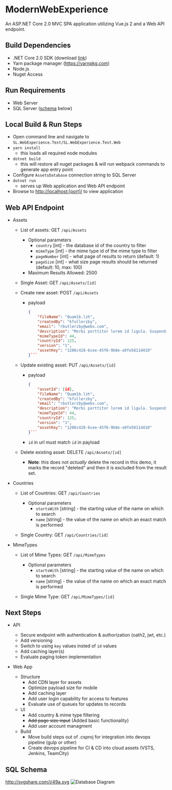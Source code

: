 # ModernWebExperience

An ASP.NET Core 2.0 MVC SPA application utilizing Vue.js 2 and a Web API endpoint.

## Build Dependencies

* .NET Core 2.0 SDK (download [link](https://www.microsoft.com/net/download/windows))
* Yarn package manager (<https://yarnpkg.com>)
* Node.js
* Nuget Access

## Run Requirements

* Web Server
* SQL Server ([schema](#sql-schema) below)

## Local Build & Run Steps

* Open command line and navigate to `SL.WebExperience.Test/SL.WebExperience.Test.Web`
* `yarn install`
  * this loads all required node modules
* `dotnet build`
  * this will restore all nuget packages & will run webpack commands to generate app entry point
* Configure `AssetsDatabase` connection string to SQL Server
* `dotnet run`
  * serves up Web application and Web API endpoint
* Browse to <http://localhost:[port]/> to view application

## Web API Endpoint

* Assets
  * List of assets: GET `/api/Assets`
    * Optional parameters
      * `country` [int] - the database id of the country to filter
      * `mimeType` [int] - the mime type id of the mime type to filter
      * `pageNumber` [int] - what page of results to return (default: 1)
      * `pageSize` [int] - what size page results should be returned (default: 10, max: 100)
    * Maximum Results Allowed: 2500

  * Single Asset: GET `/api/Assets/[id]`

  * Create new asset: POST `/api/Assets`
    * payload
        ```json
        {
            "fileName": "Quam1b.lzh",
            "createdBy": "kfullerzby",
            "email": "rbutlerzby@webs.com",
            "description": "Morbi porttitor lorem id ligula. Suspendisse ornare consequat lectus. In est risus, auctor sed, tristique in, tempus sit amet, sem.",
            "mimeTypeId": 44,
            "countryId": 125,
            "version": "1",
            "assetKey": "1206c428-6cee-45f6-9b8e-a9fe5811d410"
        }```
  * Update existing asset: PUT `/api/Assets/[id]`
    * payload
        ```json
        {
            "assetId": [id],
            "fileName": "Quam1b.lzh",
            "createdBy": "kfullerzby",
            "email": "rbutlerzby@webs.com",
            "description": "Morbi porttitor lorem id ligula. Suspendisse ornare consequat lectus. In est risus, auctor sed, tristique in, tempus sit amet, sem.",
            "mimeTypeId": 44,
            "countryId": 125,
            "version": "1",
            "assetKey": "1206c428-6cee-45f6-9b8e-a9fe5811d410"
        }```
    * `id` in url must match `id` in payload

  * Delete existing asset: DELETE `/api/Assets/[id]`
    * **Note**: this does not *actually* delete the record in this demo, it marks the record "deleted" and then it is excluded from the result set.

* Countries
  * List of Countries: GET `/api/Countries`
    * Optional parameters
      * `startsWith` [string] - the starting value of the name on which to search
      * `name` [string] - the value of the name on which an exact match is performed

  * Single Country:  GET `/api/Countries/[id]`

* MimeTypes
  * List of Mime Types: GET `/api/MimeTypes`
    * Optional parameters
      * `startsWith` [string] - the starting value of the name on which to search
      * `name` [string] - the value of the name on which an exact match is performed

  * Single Mime Type:  GET `/api/MimeTypes/[id]`

## Next Steps

* API
  * Secure endpoint with authentication & authorization (oath2, jwt, etc.)
  * Add versioning
  * Switch to using `key` values insted of `id` values
  * Add caching layer(s)
  * Evaluate paging token implementation

* Web App
  * Structure
    * Add CDN layer for assets
    * Optimize payload size for mobile
    * Add caching layer
    * Add user login capability for access to features
    * Evaluate use of queues for updates to records
  * UI
    * Add country & mime type filtering
    * ~~Add page size input~~ (Added basic functionality)
    * Add user account managment
  * Build
    * Move build steps out of .csproj for integration into devops pipeline (gulp or other)
    * Create devops pipeline for CI & CD into cloud assets (VSTS, Jenkins, TeamCity)

## SQL Schema

<http://svgshare.com/i/49a.svg>
![Database Diagram](http://svgshare.com/i/49a.svg)
